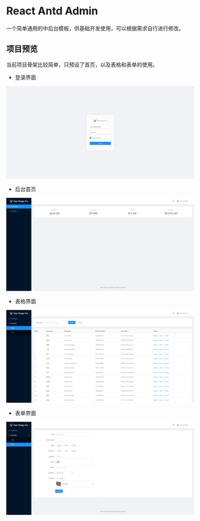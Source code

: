 # React Antd Admin

一个简单通用的中后台模板，供基础开发使用，可以根据需求自行进行修改。

## 项目预览

当前项目骨架比较简单，只预设了首页，以及表格和表单的使用。

* 登录界面

[![fehelper-localhost-3001-login-1589005227103.md.png](./public/fehelper-localhost-3001-login-1589005227103.png)](https://sbimg.cn/image/mKiXJ)

* 后台首页

[![fehelper-localhost-3001-admin-home-1589005252907.md.png](./public/fehelper-localhost-3001-admin-home-1589005252907.png)](https://sbimg.cn/image/mKndm)

* 表格界面

[![fehelper-localhost-3001-admin-examples-table-list-1589005271121.md.png](./public/fehelper-localhost-3001-admin-examples-table-list-1589005271121.png)](https://sbimg.cn/image/mK8Fd)

* 表单界面

[![fehelper-localhost-3001-admin-examples-form-1589005288732.md.png](./public/fehelper-localhost-3001-admin-examples-form-1589005288732.png)](https://sbimg.cn/image/mKxYU)